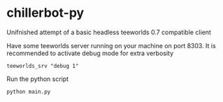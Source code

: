 # chillerbot-py
Unifnished attempt of a basic headless teeworlds 0.7 compatible client

Have some teeworlds server running on your machine on port 8303.
It is recommended to activate debug mode for extra verbosity

    teeworlds_srv "debug 1"

Run the python script

    python main.py
